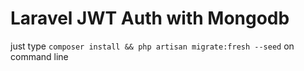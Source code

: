 # Laravel JWT Auth with Mongodb

just type `composer install && php artisan migrate:fresh --seed` on command line
